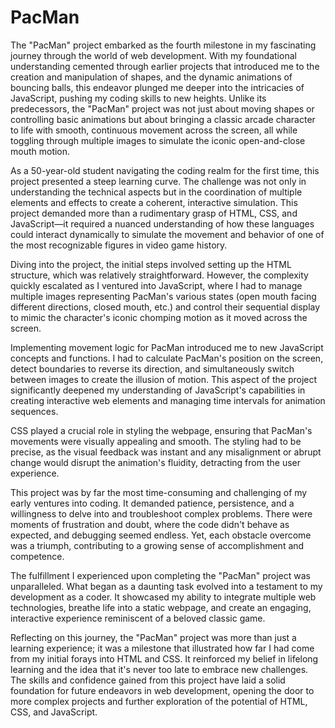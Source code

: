 # PacMan

The "PacMan" project embarked as the fourth milestone in my fascinating journey through the world of web development. With my foundational understanding cemented through earlier projects that introduced me to the creation and manipulation of shapes, and the dynamic animations of bouncing balls, this endeavor plunged me deeper into the intricacies of JavaScript, pushing my coding skills to new heights. Unlike its predecessors, the "PacMan" project was not just about moving shapes or controlling basic animations but about bringing a classic arcade character to life with smooth, continuous movement across the screen, all while toggling through multiple images to simulate the iconic open-and-close mouth motion.

As a 50-year-old student navigating the coding realm for the first time, this project presented a steep learning curve. The challenge was not only in understanding the technical aspects but in the coordination of multiple elements and effects to create a coherent, interactive simulation. This project demanded more than a rudimentary grasp of HTML, CSS, and JavaScript—it required a nuanced understanding of how these languages could interact dynamically to simulate the movement and behavior of one of the most recognizable figures in video game history.

Diving into the project, the initial steps involved setting up the HTML structure, which was relatively straightforward. However, the complexity quickly escalated as I ventured into JavaScript, where I had to manage multiple images representing PacMan's various states (open mouth facing different directions, closed mouth, etc.) and control their sequential display to mimic the character's iconic chomping motion as it moved across the screen.

Implementing movement logic for PacMan introduced me to new JavaScript concepts and functions. I had to calculate PacMan's position on the screen, detect boundaries to reverse its direction, and simultaneously switch between images to create the illusion of motion. This aspect of the project significantly deepened my understanding of JavaScript's capabilities in creating interactive web elements and managing time intervals for animation sequences.

CSS played a crucial role in styling the webpage, ensuring that PacMan's movements were visually appealing and smooth. The styling had to be precise, as the visual feedback was instant and any misalignment or abrupt change would disrupt the animation's fluidity, detracting from the user experience.

This project was by far the most time-consuming and challenging of my early ventures into coding. It demanded patience, persistence, and a willingness to delve into and troubleshoot complex problems. There were moments of frustration and doubt, where the code didn't behave as expected, and debugging seemed endless. Yet, each obstacle overcome was a triumph, contributing to a growing sense of accomplishment and competence.

The fulfillment I experienced upon completing the "PacMan" project was unparalleled. What began as a daunting task evolved into a testament to my development as a coder. It showcased my ability to integrate multiple web technologies, breathe life into a static webpage, and create an engaging, interactive experience reminiscent of a beloved classic game.

Reflecting on this journey, the "PacMan" project was more than just a learning experience; it was a milestone that illustrated how far I had come from my initial forays into HTML and CSS. It reinforced my belief in lifelong learning and the idea that it's never too late to embrace new challenges. The skills and confidence gained from this project have laid a solid foundation for future endeavors in web development, opening the door to more complex projects and further exploration of the potential of HTML, CSS, and JavaScript.
